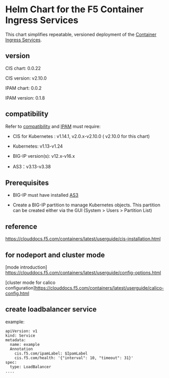 # Helm Chart for the F5 Container Ingress Services

This chart simplifies repeatable, versioned deployment of the [Container Ingress Services](https://clouddocs.f5.com/containers/latest/).

## version

CIS chart: 0.0.22

CIS version: v2.10.0

IPAM chart: 0.0.2

IPAM version: 0.1.8

## compatibility

Refer to [compatibility](https://clouddocs.f5.com/containers/latest/userguide/what-is.html#container-ingress-service-compatibility) and [IPAM](https://github.com/F5Networks/k8s-bigip-ctlr/blob/master/docs/upgradeProcess.md) must require:

- CIS for Kubernetes : v1.14.1, v2.0.x-v2.10.0 ( v2.10.0 for this chart)

- Kubernetes: v1.13-v1.24

- BIG-IP version(s): v12.x-v16.x

- AS3：v3.13-v3.38

## Prerequisites

- BIG-IP must have installed [AS3](https://github.com/F5Networks/f5-appsvcs-extension/releases)

- Create a BIG-IP partition to manage Kubernetes objects. This partition can be created either via the GUI (System > Users > Partition List)

## reference

<https://clouddocs.f5.com/containers/latest/userguide/cis-installation.html>

## for nodeport and cluster mode

[mode introduction] <https://clouddocs.f5.com/containers/latest/userguide/config-options.html>

[cluster mode for calico configuration]<https://clouddocs.f5.com/containers/latest/userguide/calico-config.html>

## create loadbalancer service

example:

    apiVersion: v1
    kind: Service
    metadata:
      name: example
      Annotation
        cis.f5.com/ipamLabel: $IpamLabel
        cis.f5.com/health: '{"interval": 10, "timeout": 31}'
    spec:
      type: LoadBalancer
    ....
